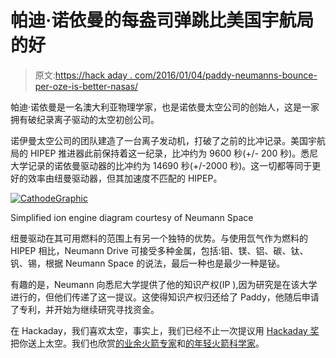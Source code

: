 # 帕迪·诺依曼的每盎司弹跳比美国宇航局的好

> 原文:[https://hack aday . com/2016/01/04/paddy-neumanns-bounce-per-oze-is-better-nasas/](https://hackaday.com/2016/01/04/paddy-neumanns-bounce-per-ounce-is-better-than-nasas/)

帕迪·诺依曼是一名澳大利亚物理学家，也是诺依曼太空公司的创始人，这是一家拥有破纪录离子驱动的太空初创公司。

诺伊曼太空公司的团队建造了一台离子发动机，打破了之前的比冲记录。美国宇航局的 HIPEP 推进器此前保持着这一纪录，比冲约为 9600 秒(+/- 200 秒)。悉尼大学记录的诺依曼驱动器的比冲约为 14690 秒(+/-2000 秒)。这一切都等同于更好的效率由纽曼驱动器，但其加速度不匹配的 HIPEP。

[![CathodeGraphic](../Images/ddb6d6ee222c8213181415a2fd8103b9.png)](https://hackaday.com/wp-content/uploads/2016/01/cathodegraphic.png)

Simplified ion engine diagram courtesy of Neumann Space

纽曼驱动在其可用燃料的范围上有另一个独特的优势。与使用氙气作为燃料的 HIPEP 相比，Neumann Drive 可接受多种金属，包括:钼、镁、铝、碳、钛、钒、锡，根据 Neumann Space 的说法，最后一种也是最少一种是铋。

有趣的是，Neumann 向悉尼大学提供了他的知识产权(IP ),因为研究是在该大学进行的，但他们传递了这一提议。这使得知识产权归还给了 Paddy，他随后申请了专利，并开始为继续研究寻找资金。

在 Hackaday，我们喜欢太空，事实上，我们已经不止一次提议用 [Hackaday 奖](https://hackaday.io/prize)把你送上太空。我们也欣赏[的业余火箭专家](http://hackaday.com/2015/10/12/dare-to-fly-live-coverage-of-a-50km-rocket-launch/)和[的年轻火箭科学家](http://hackaday.com/2015/10/27/youre-never-too-young-to-be-a-rocket-scientist/)。